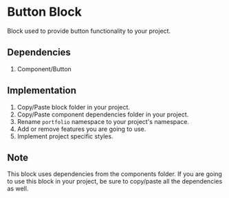 # Button Block

Block used to provide button functionality to your project.

## Dependencies

1. Component/Button

## Implementation

1. Copy/Paste block folder in your project.
2. Copy/Paste component dependencies folder in your project.
3. Rename `portfolio` namespace to your project's namespace.
4. Add or remove features you are going to use.
5. Implement project specific styles.

## Note

This block uses dependencies from the components folder. If you are going to use this block in your project, be sure to copy/paste all the dependencies as well.
